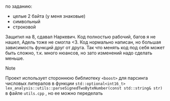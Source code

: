 по заданию:
 - целые 2 байта (у меня знаковые)
 - символьный
 - строковой

Защитил на 8, сдавал Наркевич. Код полностью рабочий, багов я не нашел, Адель тоже не смогла <3.
Код нормально написан, но большая зависимость функций друг от друга. Так что менять код под себя может быть сложно, т.к. много нюансов, но зато изменений надо сделать меньше.

> [!NOTE]
> Проект использует стороннюю библиотеку `<boost>` для парсинга числовых литералов в функции `std::optional<int16_t> lex_analysis::utils::parseSignedTwoByteNumber(const std::string& str)` в файле `utils.cpp`
, но ее можно переделать
